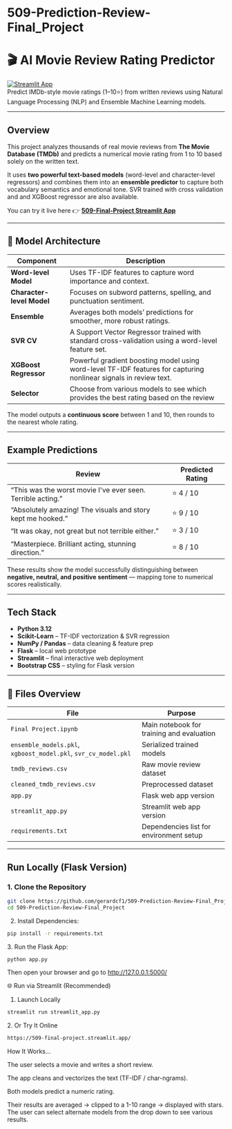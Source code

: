 # 509-Prediction-Review-Final_Project

# 🎬 AI Movie Review Rating Predictor  

[![Streamlit App](https://img.shields.io/badge/Live%20App-Visit%20Now-brightgreen?logo=streamlit)](https://509-final-project.streamlit.app/)  
Predict IMDb-style movie ratings (1–10⭐) from written reviews using Natural Language Processing (NLP) and Ensemble Machine Learning models.  

---

## Overview  

This project analyzes thousands of real movie reviews from **The Movie Database (TMDb)** and predicts a numerical movie rating from 1 to 10 based solely on the written text.  

It uses **two powerful text-based models** (word-level and character-level regressors) and combines them into an **ensemble predictor** to capture both vocabulary semantics and emotional tone. SVR trained with cross validation and and XGBoost regressor are also available. 

You can try it live here 👉 **[509-Final-Project Streamlit App](https://509-final-project.streamlit.app/)**  

---

## 🧠 Model Architecture  

| Component | Description |
|------------|--------------|
| **Word-level Model** | Uses TF-IDF features to capture word importance and context. |
| **Character-level Model** | Focuses on subword patterns, spelling, and punctuation sentiment. |
| **Ensemble** | Averages both models’ predictions for smoother, more robust ratings. |
| **SVR CV** | A Support Vector Regressor trained with standard cross-validation using a word-level feature set. |
| **XGBoost Regressor** | Powerful gradient boosting model using word-level TF-IDF features for capturing nonlinear signals in review text.                   |
| **Selector** | Choose from various models to see which provides the best rating based on the review |

The model outputs a **continuous score** between 1 and 10, then rounds to the nearest whole rating.  

---

## Example Predictions  

| Review | Predicted Rating |
|--------|------------------|
| “This was the worst movie I've ever seen. Terrible acting.” | ⭐ 4 / 10 |
| “Absolutely amazing! The visuals and story kept me hooked.” | ⭐ 9 / 10 |
| “It was okay, not great but not terrible either.” | ⭐ 3 / 10 |
| “Masterpiece. Brilliant acting, stunning direction.” | ⭐ 8 / 10 |

These results show the model successfully distinguishing between **negative, neutral, and positive sentiment** — mapping tone to numerical scores realistically.

---

## Tech Stack  

- **Python 3.12**  
- **Scikit-Learn** – TF-IDF vectorization & SVR regression  
- **NumPy / Pandas** – data cleaning & feature prep  
- **Flask** – local web prototype  
- **Streamlit** – final interactive web deployment  
- **Bootstrap CSS** – styling for Flask version  

---

## 🧩 Files Overview  

| File | Purpose |
|------|----------|
| `Final Project.ipynb` | Main notebook for training and evaluation |
| `ensemble_models.pkl`, `xgboost_model.pkl`, `svr_cv_model.pkl` | Serialized trained models |
| `tmdb_reviews.csv` | Raw movie review dataset |
| `cleaned_tmdb_reviews.csv` | Preprocessed dataset |
| `app.py` | Flask web app version |
| `streamlit_app.py` | Streamlit web app version |
| `requirements.txt` | Dependencies list for environment setup |

---

## Run Locally (Flask Version)

### 1. Clone the Repository
```bash
git clone https://github.com/gerardcf1/509-Prediction-Review-Final_Project.git
cd 509-Prediction-Review-Final_Project
```

2. Install Dependencies:
```bash
pip install -r requirements.txt
```
3️. Run the Flask App:
```bash
python app.py
```

Then open your browser and go to http://127.0.0.1:5000/

🌐 Run via Streamlit (Recommended)
1. Launch Locally
```bash
streamlit run streamlit_app.py
```
2️. Or Try It Online
```bash
https://509-final-project.streamlit.app/
```
How It Works...

The user selects a movie and writes a short review.

The app cleans and vectorizes the text (TF-IDF / char-ngrams).

Both models predict a numeric rating.

Their results are averaged → clipped to a 1-10 range → displayed with stars. The user can select alternate models from the drop down to see various results. 
